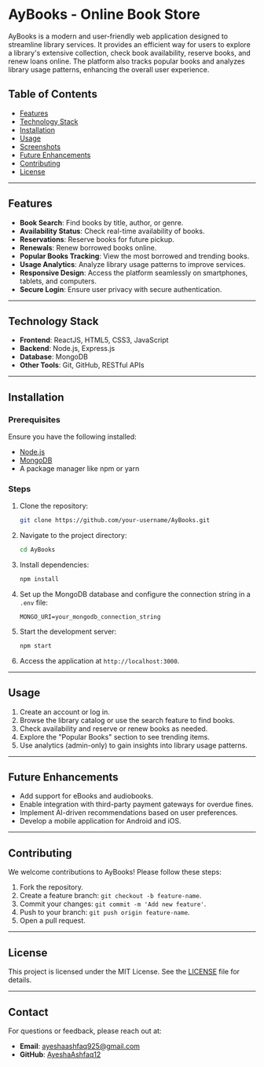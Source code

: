 # AyBooks - Online Book Store

AyBooks is a modern and user-friendly web application designed to streamline library services. It provides an efficient way for users to explore a library's extensive collection, check book availability, reserve books, and renew loans online. The platform also tracks popular books and analyzes library usage patterns, enhancing the overall user experience.

## Table of Contents
- [Features](#features)
- [Technology Stack](#technology-stack)
- [Installation](#installation)
- [Usage](#usage)
- [Screenshots](#screenshots)
- [Future Enhancements](#future-enhancements)
- [Contributing](#contributing)
- [License](#license)

---

## Features
- **Book Search**: Find books by title, author, or genre.
- **Availability Status**: Check real-time availability of books.
- **Reservations**: Reserve books for future pickup.
- **Renewals**: Renew borrowed books online.
- **Popular Books Tracking**: View the most borrowed and trending books.
- **Usage Analytics**: Analyze library usage patterns to improve services.
- **Responsive Design**: Access the platform seamlessly on smartphones, tablets, and computers.
- **Secure Login**: Ensure user privacy with secure authentication.

---

## Technology Stack
- **Frontend**: ReactJS, HTML5, CSS3, JavaScript
- **Backend**: Node.js, Express.js
- **Database**: MongoDB
- **Other Tools**: Git, GitHub, RESTful APIs

---

## Installation

### Prerequisites
Ensure you have the following installed:
- [Node.js](https://nodejs.org/)
- [MongoDB](https://www.mongodb.com/)
- A package manager like npm or yarn

### Steps
1. Clone the repository:
   ```bash
   git clone https://github.com/your-username/AyBooks.git
   ```
2. Navigate to the project directory:
   ```bash
   cd AyBooks
   ```
3. Install dependencies:
   ```bash
   npm install
   ```
4. Set up the MongoDB database and configure the connection string in a `.env` file:
   ```env
   MONGO_URI=your_mongodb_connection_string
   ```
5. Start the development server:
   ```bash
   npm start
   ```
6. Access the application at `http://localhost:3000`.

---

## Usage
1. Create an account or log in.
2. Browse the library catalog or use the search feature to find books.
3. Check availability and reserve or renew books as needed.
4. Explore the "Popular Books" section to see trending items.
5. Use analytics (admin-only) to gain insights into library usage patterns.

---

## Future Enhancements
- Add support for eBooks and audiobooks.
- Enable integration with third-party payment gateways for overdue fines.
- Implement AI-driven recommendations based on user preferences.
- Develop a mobile application for Android and iOS.

---

## Contributing
We welcome contributions to AyBooks! Please follow these steps:
1. Fork the repository.
2. Create a feature branch: `git checkout -b feature-name`.
3. Commit your changes: `git commit -m 'Add new feature'`.
4. Push to your branch: `git push origin feature-name`.
5. Open a pull request.

---

## License
This project is licensed under the MIT License. See the [LICENSE](LICENSE) file for details.

---

## Contact
For questions or feedback, please reach out at:
- **Email**: ayeshaashfaq925@gmail.com
- **GitHub**: [AyeshaAshfaq12](https://github.com/AyeshaAshfaq12)

